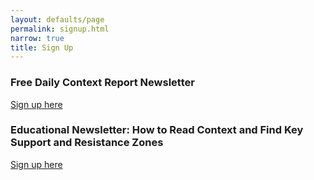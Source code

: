 ```yaml
---
layout: defaults/page
permalink: signup.html
narrow: true
title: Sign Up
---
```


### Free Daily Context Report Newsletter
[Sign up here](https://mailchi.mp/c159abace4f4/contextturtle-context-report-sign-up)

### Educational Newsletter: How to Read Context and Find Key Support and Resistance Zones

[Sign up here](https://mailchi.mp/52c63442c4ce/education)